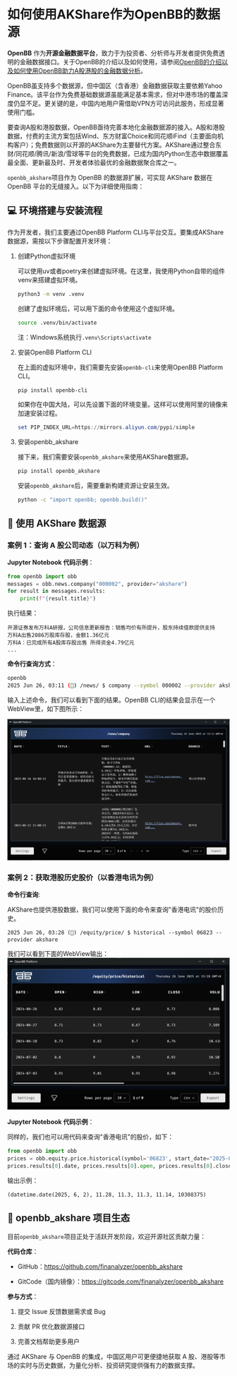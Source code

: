 # 如何使用AKShare作为OpenBB的数据源

**OpenBB** 作为**开源金融数据平台**，致力于为投资者、分析师与开发者提供免费透明的金融数据接口。关于OpenBB的介绍以及如何使用，请参阅[OpenBB的介绍以及如何使用OpenBB助力A股港股的金融数据分析](https://blog.csdn.net/qq_29953771/article/details/148971007?fromshare=blogdetail&sharetype=blogdetail&sharerId=148971007&sharerefer=PC&sharesource=qq_29953771&sharefrom=from_link)。

OpenBB虽支持多个数据源，但中国区（含香港）金融数据获取主要依赖Yahoo Finance。该平台作为免费基础数据源虽能满足基本需求，但对中港市场的覆盖深度仍显不足。更关键的是，中国内地用户需借助VPN方可访问此服务，形成显著使用门槛。

要查询A股和港股数据，OpenBB亟待完善本地化金融数据源的接入。A股和港股数据，付费的主流方案包括Wind、东方财富Choice和同花顺iFind（主要面向机构客户）；免费数据则以开源的AKShare为主要替代方案。AKShare通过整合东财/同花顺/腾讯/新浪/雪球等平台的免费数据，已成为国内Python生态中数据覆盖最全面、更新最及时、开发者体验最优的金融数据聚合库之一。

`openbb_akshare`项目作为 OpenBB 的数据源扩展，可实现 AKShare 数据在 OpenBB 平台的无缝接入。以下为详细使用指南：

## 💻 环境搭建与安装流程

作为开发者，我们主要通过OpenBB Platform CLI与平台交互。要集成AKShare数据源，需按以下步骤配置开发环境：

1. 创建Python虚拟环境

   可以使用uv或者poetry来创建虚拟环境。在这里，我使用Python自带的组件venv来搭建虚拟环境。

   ```bash
   python3 -m venv .venv
   ```

   创建了虚拟环境后，可以用下面的命令使用这个虚拟环境。

   ```bash
   source .venv/bin/activate
   ```

   注：Windows系统执行`.venv\Scripts\activate`

2. 安装OpenBB Platform CLI

   在上面的虚拟环境中，我们需要先安装`openbb-cli`来使用OpenBB Platform CLI。

   ```bash
   pip install openbb-cli
   ```

   如果你在中国大陆，可以先设置下面的环境变量。这样可以使用阿里的镜像来加速安装过程。

   ```powershell
   set PIP_INDEX_URL=https://mirrors.aliyun.com/pypi/simple
   ```

3. 安装openbb_akshare

   接下来，我们需要安装`openbb_akshare`来使用AKShare数据源。

   ```bash
   pip install openbb_akshare
   ```

   安装`openbb_akshare`后，需要重新构建资源让安装生效。

   ```bash
   python -c "import openbb; openbb.build()"
   ```

## 🚀 使用 AKShare 数据源

### 案例 1：查询 A 股公司动态（以万科为例）

**Jupyter Notebook 代码示例**：

```Python
from openbb import obb
messages = obb.news.company("000002", provider="akshare")
for result in messages.results:
    print(f"{result.title}")
```

执行结果：

```plaintext
开源证券发布万科A研报，公司信息更新报告：销售均价有所提升，股东持续借款提供支持
万科A出售2086万股库存股，金额1.36亿元
万科A：已完成所有A股库存股出售 所得资金4.79亿元
...
```

**命令行查询方式**：

```bash
openbb
2025 Jun 26, 03:11 (🦋) /news/ $ company --symbol 000002 --provider akshare
```

输入上述命令，我们可以看到下面的结果。OpenBB CLI的结果会显示在一个WebView里，如下图所示：

![openbb04](docs/images/openbb04.png)

### 案例 2：获取港股历史股价（以香港电讯为例）

**命令行查询**:

AKShare也提供港股数据，我们可以使用下面的命令来查询"香港电讯"的股价历史。

```
2025 Jun 26, 03:28 (🦋) /equity/price/ $ historical --symbol 06823 --provider akshare
```

我们可以看到下面的WebView输出：![openbb05](docs/images/openbb05.png)

**Jupyter Notebook 代码示例**：

同样的，我们也可以用代码来查询"香港电讯"的股价，如下：

```Python
from openbb import obb
prices = obb.equity.price.historical(symbol='06823', start_date="2025-06-01", end_date="2025-06-10", provider="akshare")
prices.results[0].date, prices.results[0].open, prices.results[0].close, prices.results[0].high, prices.results[0].low, prices.results[0].volume
```

输出示例：

```
(datetime.date(2025, 6, 2), 11.28, 11.3, 11.3, 11.14, 10308375)
```

## 🌟 openbb_akshare 项目生态

目前`openbb_akshare`项目正处于活跃开发阶段，欢迎开源社区贡献力量：

**代码仓库**：

- GitHub：https://github.com/finanalyzer/openbb_akshare

- GitCode（国内镜像）：https://gitcode.com/finanalyzer/openbb_akshare

**参与方式**：

1. 提交 Issue 反馈数据需求或 Bug

2. 贡献 PR 优化数据源接口

3. 完善文档帮助更多用户

通过 AKShare 与 OpenBB 的集成，中国区用户可更便捷地获取 A 股、港股等市场的实时与历史数据，为量化分析、投资研究提供强有力的数据支撑。